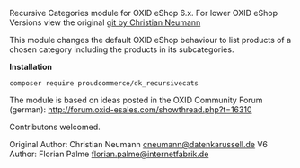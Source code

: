 Recursive Categories module for OXID eShop 6.x.
For lower OXID eShop Versions view the original [git by Christian Neumann](https://github.com/chrneumann/dk_recursivecats)

This module changes the default OXID eShop behaviour to list products of a
chosen category including the products in its subcategories.

**Installation**

```composer require proudcommerce/dk_recursivecats```

The module is based on ideas posted in the OXID Community Forum (german):
http://forum.oxid-esales.com/showthread.php?t=16310

Contributons welcomed.

Original Author: Christian Neumann <cneumann@datenkarussell.de>
V6 Author: Florian Palme <florian.palme@internetfabrik.de>
